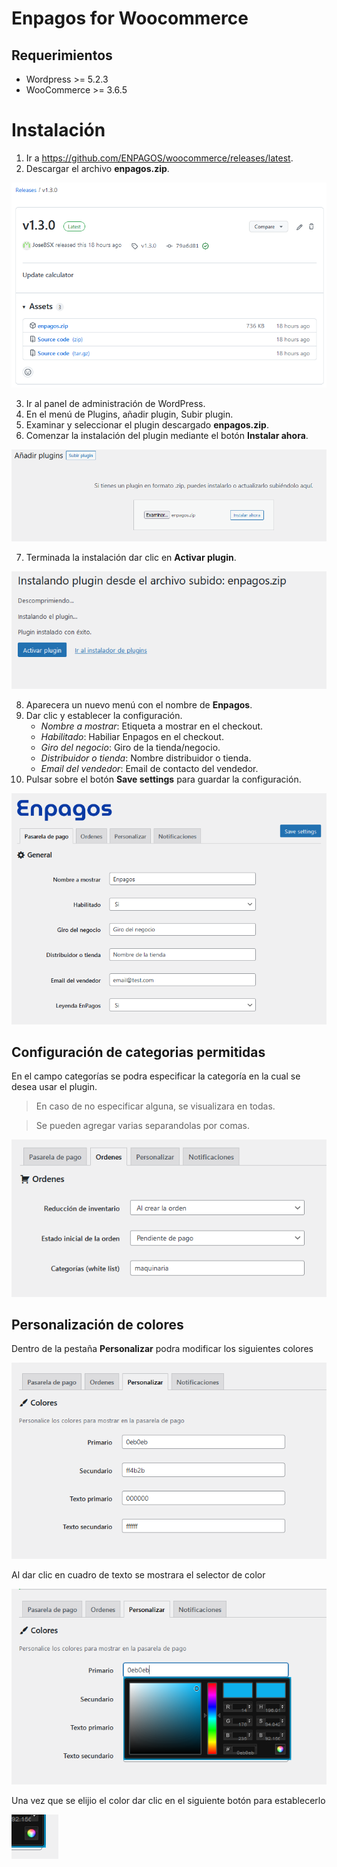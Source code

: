 # Enpagos for Woocommerce

## Requerimientos

- Wordpress >= 5.2.3
- WooCommerce >= 3.6.5

# Instalación

1. Ir a https://github.com/ENPAGOS/woocommerce/releases/latest.
2. Descargar el archivo **enpagos.zip**.

![steep-001](/docs/img/enpagos-001.png)

3. Ir al panel de administración de WordPress.
4. En el menú de Plugins, añadir plugin, Subir plugin.
5. Examinar y seleccionar el plugin descargado **enpagos.zip**.
6. Comenzar la instalación del plugin mediante el botón **Instalar ahora**.

![steep-002](/docs/img/enpagos-002.png)

7. Terminada la instalación dar clic en **Activar plugin**.

![steep-003](/docs/img/enpagos-003.png)

8. Aparecera un nuevo menú con el nombre de **Enpagos**.
9. Dar clic y establecer la configuración.
    - *Nombre a mostrar*: Etiqueta a mostrar en el checkout.
    - *Habilitado*: Habiliar Enpagos en el checkout.
    - *Giro del negocio*: Giro de la tienda/negocio.
    - *Distribuidor o tienda*: Nombre distribuidor o tienda.
    - *Email del vendedor*: Email de contacto del vendedor.
10. Pulsar sobre el botón **Save settings** para guardar la configuración.

![steep-004](/docs/img/enpagos-004.png)


## Configuración de categorias permitidas

En el campo categorías se podra especificar la categoría en la cual se desea usar el plugin.

> En caso de no especificar alguna, se visualizara en todas.

> Se pueden agregar varias separandolas por comas.

![categories-001](/docs/img/categories-001.png)

## Personalización de colores

Dentro de la pestaña **Personalizar** podra modificar los siguientes colores

![customize-colors-001](/docs/img/customize-colors-001.png)

Al dar clic en cuadro de texto se mostrara el selector de color

![customize-colors-002](/docs/img/customize-colors-002.png)

Una vez que se elijio el color dar clic en el siguiente botón para establecerlo

![customize-colors-003](/docs/img/customize-colors-003.png)
